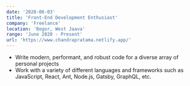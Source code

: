 ```yaml
---
date: '2020-06-03'
title: 'Front-End Development Enthusiast'
company: 'Freelance'
location: 'Bogor, West Jaava'
range: 'June 2020 - Present'
url: 'https://www.chandrapratama.netlify.app/'
---
```


- Write modern, performant, and robust code for a diverse array of personal projects
- Work with a variety of different languages and frameworks such as JavaScript, React, Ant, Node.js, Gatsby, GraphQL, etc.
